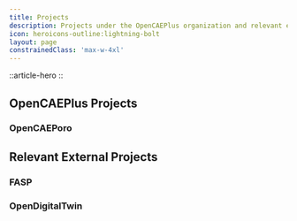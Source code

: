 ```yaml
---
title: Projects
description: Projects under the OpenCAEPlus organization and relevant external projects.
icon: heroicons-outline:lightning-bolt
layout: page
constrainedClass: 'max-w-4xl'
---
```


::article-hero
::

## OpenCAEPlus Projects

### OpenCAEPoro

## Relevant External Projects

### FASP

### OpenDigitalTwin